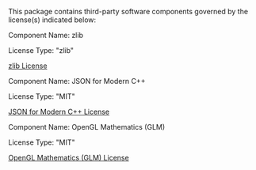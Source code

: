 This package contains third-party software components governed by the license(s) indicated below:

Component Name: zlib

License Type: "zlib"

[zlib License](https://zlib.net/zlib_license.html)

Component Name: JSON for Modern C++

License Type: "MIT"

[JSON for Modern C++ License](https://json.nlohmann.me/home/license/)

Component Name: OpenGL Mathematics (GLM)

License Type: "MIT"

[OpenGL Mathematics (GLM) License](https://github.com/g-truc/glm/blob/master/copying.txt)
